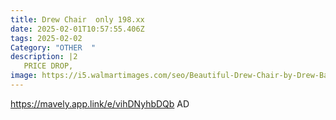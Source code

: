 ```yaml
---
title: Drew Chair  only 198.xx
date: 2025-02-01T10:57:55.406Z
tags: 2025-02-02
Category: "OTHER  "
description: |2
   PRICE DROP, 
image: https://i5.walmartimages.com/seo/Beautiful-Drew-Chair-by-Drew-Barrymore-Charcoal_63c5ad40-c77e-4cec-ba40-87ff77a14dc3.ec01e2fb20ce130f5fa85fc782519d47.jpeg?odnHeight=2000&odnWidth=2000&odnBg=FFFFFF
---
```

https://mavely.app.link/e/vihDNyhbDQb   AD